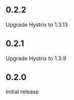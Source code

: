 0.2.2
------
Upgrade Hystrix to 1.3.13

0.2.1
--------------
Upgrade Hystrix to 1.3.9


0.2.0
-----
Initial release

